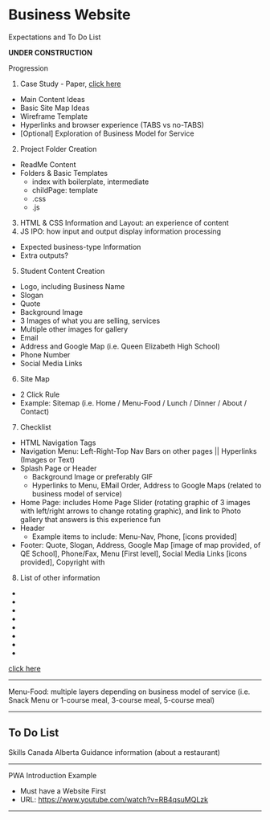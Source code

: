 # Business Website
Expectations and To Do List

**UNDER CONSTRUCTION**

Progression
1. Case Study - Paper, <a href="">click here</a>
  - Main Content Ideas
  - Basic Site Map Ideas
  - Wireframe Template
  - Hyperlinks and browser experience (TABS vs no-TABS)
  - [Optional] Exploration of Business Model for Service
2. Project Folder Creation
  - ReadMe Content
  - Folders & Basic Templates
    - index with boilerplate, intermediate
    - childPage: template
    - .css
    - .js
3. HTML & CSS Information and Layout: an experience of content
4. JS IPO: how input and output display information processing
  - Expected business-type Information
  - Extra outputs?
5. Student Content Creation
  - Logo, including Business Name
  - Slogan
  - Quote
  - Background Image
  - 3 Images of what you are selling, services
  - Multiple other images for gallery
  - Email
  - Address and Google Map (i.e. Queen Elizabeth High School)
  - Phone Number
  - Social Media Links
6. Site Map
  - 2 Click Rule
  - Example: Sitemap (i.e. Home / Menu-Food / Lunch / Dinner / About / Contact)
7. Checklist
  - HTML Navigation Tags
  - Navigation Menu: Left-Right-Top Nav Bars on other pages || Hyperlinks (Images or Text)
  - Splash Page or Header
    - Background Image or preferably GIF
    - Hyperlinks to Menu, EMail Order, Address to Google Maps (related to business model of service)
  - Home Page: includes Home Page Slider (rotating graphic of 3 images with left/right arrows to change rotating graphic), and link to Photo gallery that answers is this experience fun
  - Header
    - Example items to include: Menu-Nav, Phone, [icons provided]
  - Footer: Quote, Slogan, Address, Google Map [image of map provided, of QE School], Phone/Fax, Menu [First level], Social Media Links [icons provided], Copyright with
8. List of other information
  -
  -
  -
  -
  -
  -
  -
  - 

<a href="">click here</a>

---

Menu-Food: multiple layers depending on business model of service (i.e. Snack Menu or 1-course meal, 3-course meal, 5-course meal)

---

## To Do List

Skills Canada Alberta Guidance information (about a restaurant)

---

PWA Introduction Example
- Must have a Website First
- URL: https://www.youtube.com/watch?v=RB4qsuMQLzk

---
